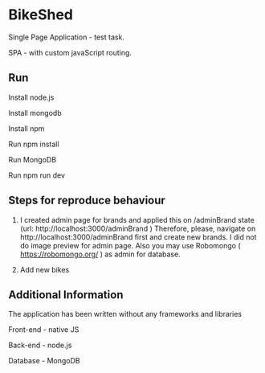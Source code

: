 # BikeShed

Single Page Application - test task. 

SPA - with custom javaScript routing.

## Run

Install node.js

Install mongodb

Install npm 

Run npm install

Run MongoDB

Run npm run dev

## Steps for reproduce behaviour

1. I created admin page for brands and applied this on  /adminBrand state (url: http://localhost:3000/adminBrand )
Therefore, please, navigate on http://localhost:3000/adminBrand first and create new brands.
I did not do image preview for admin page. 
Also you may use Robomongo ( https://robomongo.org/ ) as admin for database.

2. Add new bikes

## Additional Information

The application has been written without any frameworks and libraries

Front-end - native JS

Back-end - node.js 

Database - MongoDB




